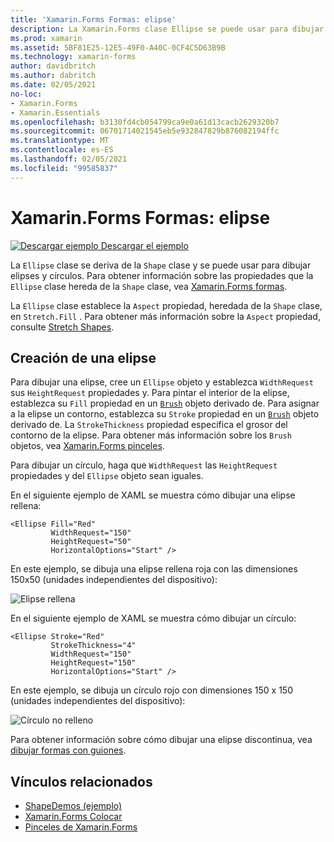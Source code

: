 ```yaml
---
title: 'Xamarin.Forms Formas: elipse'
description: La Xamarin.Forms clase Ellipse se puede usar para dibujar elipses y círculos.
ms.prod: xamarin
ms.assetid: 5BF81E25-12E5-49F0-A40C-0CF4C5D63B9B
ms.technology: xamarin-forms
author: davidbritch
ms.author: dabritch
ms.date: 02/05/2021
no-loc:
- Xamarin.Forms
- Xamarin.Essentials
ms.openlocfilehash: b3130fd4cb054799ca9e0a61d13cacb2629320b7
ms.sourcegitcommit: 06701714021545eb5e932847829b876082194ffc
ms.translationtype: MT
ms.contentlocale: es-ES
ms.lasthandoff: 02/05/2021
ms.locfileid: "99585837"
---
```

# <a name="xamarinforms-shapes-ellipse"></a>Xamarin.Forms Formas: elipse

[![Descargar ejemplo](~/media/shared/download.png) Descargar el ejemplo](/samples/xamarin/xamarin-forms-samples/userinterface-shapesdemos/)

La `Ellipse` clase se deriva de la `Shape` clase y se puede usar para dibujar elipses y círculos. Para obtener información sobre las propiedades que la `Ellipse` clase hereda de la `Shape` clase, vea [ Xamarin.Forms formas](index.md).

La `Ellipse` clase establece la `Aspect` propiedad, heredada de la `Shape` clase, en `Stretch.Fill` . Para obtener más información sobre la `Aspect` propiedad, consulte [Stretch Shapes](index.md#stretch-shapes).

## <a name="create-an-ellipse"></a>Creación de una elipse

Para dibujar una elipse, cree un `Ellipse` objeto y establezca `WidthRequest` sus `HeightRequest` propiedades y. Para pintar el interior de la elipse, establezca su `Fill` propiedad en un [`Brush`](xref:Xamarin.Forms.Brush) objeto derivado de. Para asignar a la elipse un contorno, establezca su `Stroke` propiedad en un [`Brush`](xref:Xamarin.Forms.Brush) objeto derivado de. La `StrokeThickness` propiedad especifica el grosor del contorno de la elipse. Para obtener más información sobre los `Brush` objetos, vea [ Xamarin.Forms pinceles](~/xamarin-forms/user-interface/brushes/index.md).

Para dibujar un círculo, haga que `WidthRequest` las `HeightRequest` propiedades y del `Ellipse` objeto sean iguales.

En el siguiente ejemplo de XAML se muestra cómo dibujar una elipse rellena:

```xaml
<Ellipse Fill="Red"
         WidthRequest="150"
         HeightRequest="50"
         HorizontalOptions="Start" />
```

En este ejemplo, se dibuja una elipse rellena roja con las dimensiones 150x50 (unidades independientes del dispositivo):

![Elipse rellena](ellipse-images/filled.png "Elipse rellena")

En el siguiente ejemplo de XAML se muestra cómo dibujar un círculo:

```xaml
<Ellipse Stroke="Red"
         StrokeThickness="4"
         WidthRequest="150"
         HeightRequest="150"
         HorizontalOptions="Start" />
```

En este ejemplo, se dibuja un círculo rojo con dimensiones 150 x 150 (unidades independientes del dispositivo):

![Círculo no relleno](ellipse-images/circle.png "Circle")

Para obtener información sobre cómo dibujar una elipse discontinua, vea [dibujar formas con guiones](index.md#draw-dashed-shapes).

## <a name="related-links"></a>Vínculos relacionados

- [ShapeDemos (ejemplo)](/samples/xamarin/xamarin-forms-samples/userinterface-shapesdemos/)
- [Xamarin.Forms Colocar](index.md)
- [Pinceles de Xamarin.Forms](~/xamarin-forms/user-interface/brushes/index.md)
